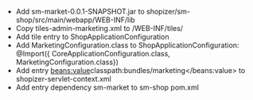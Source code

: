 - Add sm-market-0.0.1-SNAPSHOT.jar to shopizer/sm-shop/src/main/webapp/WEB-INF/lib
- Copy tiles-admin-marketing.xml to /WEB-INF/tiles/
- Add tile entry to ShopApplicationConfiguration
- Add MarketingConfiguration.class to ShopApplicationConfiguration: @Import({ CoreApplicationConfiguration.class, MarketingConfiguration.class})
- Add entry <beans:value>classpath:bundles/marketing</beans:value>  to shopizer-servlet-context.xml
- Add entry dependency sm-market to sm-shop pom.xml 